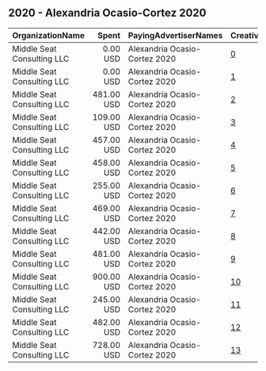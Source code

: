 ## 2020 - Alexandria Ocasio-Cortez 2020 
|OrganizationName|Spent|PayingAdvertiserNames|CreativeUrls|Impressions|Genders|AgeBrackets|CountryCodes|BillingAddresses|CandidateBallotInformation|
|:---|---:|:---|:---|---:|:---|:---|:---|:---|:---|
|Middle Seat Consulting  LLC|0.00 USD|Alexandria Ocasio-Cortez 2020|[0](https://www.snap.com/political-ads/asset/28a7b005d143824be5094a0bff6d24b3da1d9c4970c1d5039238f00ba5768aaa?mediaType=mp4)|11|MALE|35+|united states|"Po Box 21600,Washington,20009,US"|Alexandria Ocasio-Cortez for Congress|
|Middle Seat Consulting  LLC|0.00 USD|Alexandria Ocasio-Cortez 2020|[1](https://www.snap.com/political-ads/asset/406b045368204d9ff2e3b8919d6611d8de19404e1e3336a4fba1bc21df12d12f?mediaType=mp4)|47|MALE|35+|united states|"Po Box 21600,Washington,20009,US"|Alexandria Ocasio-Cortez for Congress|
|Middle Seat Consulting  LLC|481.00 USD|Alexandria Ocasio-Cortez 2020|[2](https://www.snap.com/political-ads/asset/9acf13bee168e8f3f622288aaaad2d18245bcb71a7f9c88348813f98975a7851?mediaType=png)|220,271||18+|united states|"Po Box 21600,Washington,20009,US"|Alexandria Ocasio-Cortez|
|Middle Seat Consulting  LLC|109.00 USD|Alexandria Ocasio-Cortez 2020|[3](https://www.snap.com/political-ads/asset/28a7b005d143824be5094a0bff6d24b3da1d9c4970c1d5039238f00ba5768aaa?mediaType=mp4)|8,219||18+|united states|"Po Box 21600,Washington,20009,US"|Alexandria Ocasio-Cortez for Congress|
|Middle Seat Consulting  LLC|457.00 USD|Alexandria Ocasio-Cortez 2020|[4](https://www.snap.com/political-ads/asset/08d39286e3bfcf7f35ad78783fd0566f848b59aa6c873734b72d019537c1c75a?mediaType=png)|211,319||18+|united states|"Po Box 21600,Washington,20009,US"|Alexandria Ocasio-Cortez|
|Middle Seat Consulting  LLC|458.00 USD|Alexandria Ocasio-Cortez 2020|[5](https://www.snap.com/political-ads/asset/9acf13bee168e8f3f622288aaaad2d18245bcb71a7f9c88348813f98975a7851?mediaType=png)|274,681||18+|united states|"Po Box 21600,Washington,20009,US"|Alexandria Ocasio-Cortez|
|Middle Seat Consulting  LLC|255.00 USD|Alexandria Ocasio-Cortez 2020|[6](https://www.snap.com/political-ads/asset/406b045368204d9ff2e3b8919d6611d8de19404e1e3336a4fba1bc21df12d12f?mediaType=mp4)|19,051|FEMALE|18+|united states|"Po Box 21600,Washington,20009,US"|Alexandria Ocasio-Cortez for Congress|
|Middle Seat Consulting  LLC|469.00 USD|Alexandria Ocasio-Cortez 2020|[7](https://www.snap.com/political-ads/asset/08d39286e3bfcf7f35ad78783fd0566f848b59aa6c873734b72d019537c1c75a?mediaType=png)|294,777||18+|united states|"Po Box 21600,Washington,20009,US"|Alexandria Ocasio-Cortez|
|Middle Seat Consulting  LLC|442.00 USD|Alexandria Ocasio-Cortez 2020|[8](https://www.snap.com/political-ads/asset/406b045368204d9ff2e3b8919d6611d8de19404e1e3336a4fba1bc21df12d12f?mediaType=mp4)|37,718||18+|united states|"Po Box 21600,Washington,20009,US"|Alexandria Ocasio-Cortez for Congress|
|Middle Seat Consulting  LLC|481.00 USD|Alexandria Ocasio-Cortez 2020|[9](https://www.snap.com/political-ads/asset/9acf13bee168e8f3f622288aaaad2d18245bcb71a7f9c88348813f98975a7851?mediaType=png)|317,876||18+|united states|"Po Box 21600,Washington,20009,US"|Alexandria Ocasio-Cortez|
|Middle Seat Consulting  LLC|900.00 USD|Alexandria Ocasio-Cortez 2020|[10](https://www.snap.com/political-ads/asset/28a7b005d143824be5094a0bff6d24b3da1d9c4970c1d5039238f00ba5768aaa?mediaType=mp4)|72,480|FEMALE|18+|united states|"Po Box 21600,Washington,20009,US"|Alexandria Ocasio-Cortez for Congress|
|Middle Seat Consulting  LLC|245.00 USD|Alexandria Ocasio-Cortez 2020|[11](https://www.snap.com/political-ads/asset/406b045368204d9ff2e3b8919d6611d8de19404e1e3336a4fba1bc21df12d12f?mediaType=mp4)|11,944||18+|united states|"Po Box 21600,Washington,20009,US"|Alexandria Ocasio-Cortez for Congress|
|Middle Seat Consulting  LLC|482.00 USD|Alexandria Ocasio-Cortez 2020|[12](https://www.snap.com/political-ads/asset/08d39286e3bfcf7f35ad78783fd0566f848b59aa6c873734b72d019537c1c75a?mediaType=png)|301,287||18+|united states|"Po Box 21600,Washington,20009,US"|Alexandria Ocasio-Cortez|
|Middle Seat Consulting  LLC|728.00 USD|Alexandria Ocasio-Cortez 2020|[13](https://www.snap.com/political-ads/asset/28a7b005d143824be5094a0bff6d24b3da1d9c4970c1d5039238f00ba5768aaa?mediaType=mp4)|70,358||18+|united states|"Po Box 21600,Washington,20009,US"|Alexandria Ocasio-Cortez for Congress|
